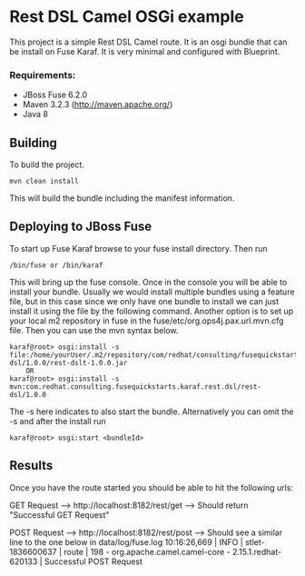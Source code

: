 Rest DSL Camel OSGi example
====================================
 
 This project is a simple Rest DSL Camel route.  It is an osgi bundle that can be install on 
 Fuse Karaf.  It is very minimal and configured with Blueprint. 
 
### Requirements:
 * JBoss Fuse 6.2.0 
 * Maven 3.2.3 (http://maven.apache.org/)
 * Java 8
 
Building
-----------------------
 
To build the project. 
 
	mvn clean install
 
This will build the bundle including the manifest information. 

Deploying to JBoss Fuse
-----------------------
 
To start up Fuse Karaf browse to your fuse install directory. Then run
     
	/bin/fuse or /bin/karaf

This will bring up the fuse console.  Once in the console you will be able to install your bundle.
Usually we would install multiple bundles using a feature file, but in this case since we only have one bundle to install we can just install it using the file by the following command. Another option is to set up your local m2 repository in fuse in the fuse/etc/org.ops4j.pax.url.mvn.cfg file.  Then you can use the mvn syntax below.
 
	karaf@root> osgi:install -s file:/home/yourUser/.m2/repository/com/redhat/consulting/fusequickstarts/karaf/rest-dsl/1.0.0/rest-dslt-1.0.0.jar
        OR
	karaf@root> osgi:install -s mvn:com.redhat.consulting.fusequickstarts.karaf.rest.dsl/rest-dsl/1.0.0
 
The -s here indicates to also start the bundle.  Alternatively you can omit the -s and after the install run
    
	karaf@root> osgi:start <bundleId>

Results
-----------------------
 
Once you have the route started you should be able to hit the following urls: 
 
GET Request  -->  http://localhost:8182/rest/get  --> Should return "Successful GET Request"
 
POST Request -->  http://localhost:8182/rest/post --> Should see a similar line to the one below in data/log/fuse.log
	10:16:26,669 | INFO  | stlet-1836600637 | route                            | 198 - org.apache.camel.camel-core - 2.15.1.redhat-620133 | Successful POST Request

